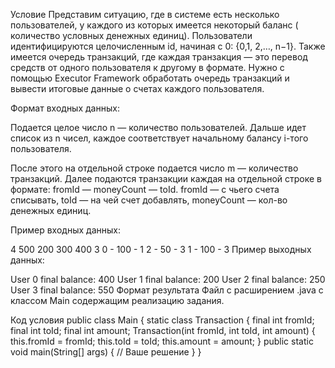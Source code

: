 Условие
Представим ситуацию, где в системе есть несколько пользователей, у каждого из которых имеется некоторый баланс (
количество условных денежных единиц). Пользователи идентифицируются целочисленным id, начиная с 0: {0,1, 2,…, n−1}.
Также имеется очередь транзакций, где каждая транзакция — это перевод средств от одного пользователя к другому в
формате. Нужно с помощью Executor Framework обработать очередь транзакций и вывести итоговые данные о счетах каждого
пользователя.

Формат входных данных:

Подается целое число n — количество пользователей. Дальше идет список из n чисел, каждое соответствует начальному
балансу i-того пользователя.

После этого на отдельной строке подается число m — количество транзакций. Далее подаются транзакции каждая на отдельной
строке в формате: fromId — moneyCount — toId. fromId — с чьего счета списывать, toId — на чей счет добавлять,
moneyCount — кол-во денежных единиц.

Пример входных данных:

4
500 200 300 400
3
0 - 100 - 1
2 - 50 - 3
1 - 100 - 3
Пример выходных данных:

User 0 final balance: 400
User 1 final balance: 200
User 2 final balance: 250
User 3 final balance: 550
Формат результата
Файл с расширением .java с классом Main содержащим реализацию задания.

Код условия
public class Main {
static class Transaction {
final int fromId;
final int toId;
final int amount;
Transaction(int fromId, int toId, int amount) {
this.fromId = fromId;
this.toId = toId;
this.amount = amount;
}
public static void main(String[] args) {
// Ваше решение
}
}